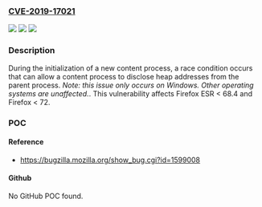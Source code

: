 ### [CVE-2019-17021](https://cve.mitre.org/cgi-bin/cvename.cgi?name=CVE-2019-17021)
![](https://img.shields.io/static/v1?label=Product&message=Firefox&color=blue)
![](https://img.shields.io/static/v1?label=Version&message=n%2Fa&color=blue)
![](https://img.shields.io/static/v1?label=Vulnerability&message=Heap%20address%20disclosure%20in%20parent%20process%20during%20content%20process%20initialization%20on%20Windows&color=brighgreen)

### Description

During the initialization of a new content process, a race condition occurs that can allow a content process to disclose heap addresses from the parent process. *Note: this issue only occurs on Windows. Other operating systems are unaffected.*. This vulnerability affects Firefox ESR < 68.4 and Firefox < 72.

### POC

#### Reference
- https://bugzilla.mozilla.org/show_bug.cgi?id=1599008

#### Github
No GitHub POC found.


